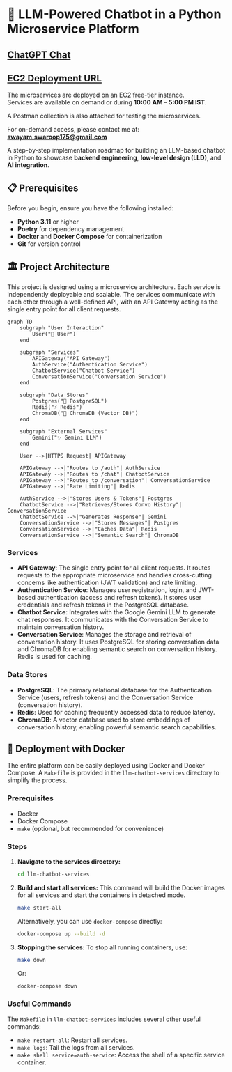 # 🧠 LLM-Powered Chatbot in a Python Microservice Platform

## [ChatGPT Chat](https://chatgpt.com/share/68780360-a454-8002-8c1d-7a88245b002b)
## [EC2 Deployment URL](https://api.ssm-chatbot.online/health/all)

The microservices are deployed on an EC2 free-tier instance.  
Services are available on demand or during **10:00 AM – 5:00 PM IST**.  

A Postman collection is also attached for testing the microservices.  

For on-demand access, please contact me at: **swayam.swaroop175@gmail.com**

A step-by-step implementation roadmap for building an LLM-based chatbot in Python to showcase **backend engineering**, **low-level design (LLD)**, and **AI integration**.

## 📋 Prerequisites

Before you begin, ensure you have the following installed:

*   **Python 3.11** or higher
*   **Poetry** for dependency management
*   **Docker** and **Docker Compose** for containerization
*   **Git** for version control

## 🏛️ Project Architecture

This project is designed using a microservice architecture. Each service is independently deployable and scalable. The services communicate with each other through a well-defined API, with an API Gateway acting as the single entry point for all client requests.

```mermaid
graph TD
    subgraph "User Interaction"
        User("👤 User")
    end

    subgraph "Services"
        APIGateway("API Gateway")
        AuthService("Authentication Service")
        ChatbotService("Chatbot Service")
        ConversationService("Conversation Service")
    end

    subgraph "Data Stores"
        Postgres("🐘 PostgreSQL")
        Redis("⚡ Redis")
        ChromaDB("🧠 ChromaDB (Vector DB)")
    end

    subgraph "External Services"
        Gemini("✨ Gemini LLM")
    end

    User -->|HTTPS Request| APIGateway

    APIGateway -->|"Routes to /auth"| AuthService
    APIGateway -->|"Routes to /chat"| ChatbotService
    APIGateway -->|"Routes to /conversation"| ConversationService
    APIGateway -->|"Rate Limiting"| Redis

    AuthService -->|"Stores Users & Tokens"| Postgres
    ChatbotService -->|"Retrieves/Stores Convo History"| ConversationService
    ChatbotService -->|"Generates Response"| Gemini
    ConversationService -->|"Stores Messages"| Postgres
    ConversationService -->|"Caches Data"| Redis
    ConversationService -->|"Semantic Search"| ChromaDB
```

### Services

*   **API Gateway**: The single entry point for all client requests. It routes requests to the appropriate microservice and handles cross-cutting concerns like authentication (JWT validation) and rate limiting.
*   **Authentication Service**: Manages user registration, login, and JWT-based authentication (access and refresh tokens). It stores user credentials and refresh tokens in the PostgreSQL database.
*   **Chatbot Service**: Integrates with the Google Gemini LLM to generate chat responses. It communicates with the Conversation Service to maintain conversation history.
*   **Conversation Service**: Manages the storage and retrieval of conversation history. It uses PostgreSQL for storing conversation data and ChromaDB for enabling semantic search on conversation history. Redis is used for caching.

### Data Stores

*   **PostgreSQL**: The primary relational database for the Authentication Service (users, refresh tokens) and the Conversation Service (conversation history).
*   **Redis**: Used for caching frequently accessed data to reduce latency.
*   **ChromaDB**: A vector database used to store embeddings of conversation history, enabling powerful semantic search capabilities.

## 🚀 Deployment with Docker

The entire platform can be easily deployed using Docker and Docker Compose. A `Makefile` is provided in the `llm-chatbot-services` directory to simplify the process.

### Prerequisites

*   Docker
*   Docker Compose
*   `make` (optional, but recommended for convenience)

### Steps

1.  **Navigate to the services directory:**
    ```bash
    cd llm-chatbot-services
    ```

2.  **Build and start all services:**
    This command will build the Docker images for all services and start the containers in detached mode.
    ```bash
    make start-all
    ```
    Alternatively, you can use `docker-compose` directly:
    ```bash
    docker-compose up --build -d
    ```

3.  **Stopping the services:**
    To stop all running containers, use:
    ```bash
    make down
    ```
    Or:
    ```bash
    docker-compose down
    ```

### Useful Commands

The `Makefile` in `llm-chatbot-services` includes several other useful commands:

*   `make restart-all`: Restart all services.
*   `make logs`: Tail the logs from all services.
*   `make shell service=auth-service`: Access the shell of a specific service container.